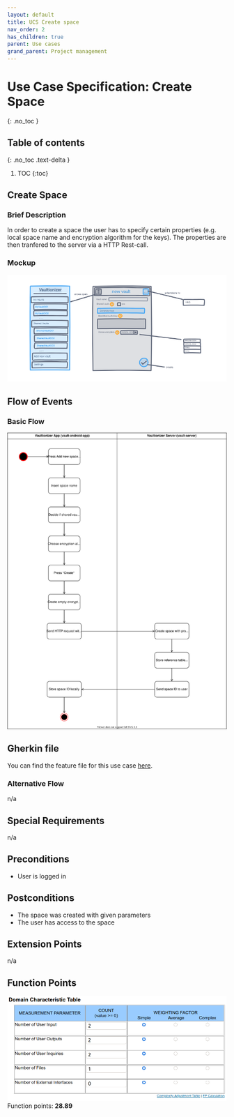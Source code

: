 ```yaml
---
layout: default
title: UCS Create space
nav_order: 2
has_children: true
parent: Use cases
grand_parent: Project management
---
```


# Use Case Specification: Create Space
{: .no_toc }

## Table of contents
{: .no_toc .text-delta }

1. TOC
{:toc}

## Create Space
### Brief Description
In order to create a space the user has to specify certain properties (e.g. local space name and encryption algorithm for the keys).
The properties are then tranfered to the server via a HTTP Rest-call. 

### Mockup
![Activity Diagram for use case create space](../../../img/use_cases/mockups/AddNewSpace.png)

## Flow of Events
### Basic Flow
![Activity Diagram for use case create space](../../../img/use_cases/activity_diagrams/ad_create_space.svg)

## Gherkin file
You can find the feature file for this use case [here](https://github.com/Vaultionizer/vault-android-app/blob/master/app/src/test/java/com/vaultionizer/vaultapp/features/Add-new-vault.feature).

### Alternative Flow
n/a

## Special Requirements
n/a

## Preconditions
* User is logged in

## Postconditions
* The space was created with given parameters
* The user has access to the space

## Extension Points
n/a

## Function Points
![Function Points calculation table for Create Space - made with Tiny Tools](../../../img/use_cases/function_points/uc1_createspace.png)
Function points: **28.89**
